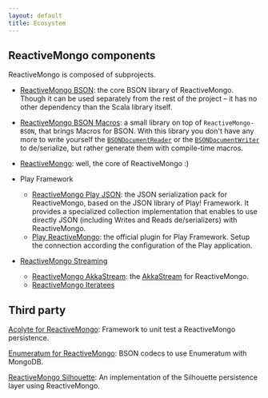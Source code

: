 ```yaml
---
layout: default
title: Ecosystem
---
```


## ReactiveMongo components

ReactiveMongo is composed of subprojects.

* [ReactiveMongo BSON](./releases/{{site.latest_major_release}}/documentation/bson/overview.html): the core BSON library of ReactiveMongo. Though it can be used separately from the rest of the project – it has no other dependency than the Scala library itself.

* [ReactiveMongo BSON Macros](./releases/{{site.latest_major_release}}/documentation/bson/typeclasses.html): a small library on top of `ReactiveMongo-BSON`, that brings Macros for BSON. With this library you don't have any more to write yourself the [`BSONDocumentReader`](./releases/{{site.latest_major_release}}/api/index.html#reactivemongo.bson.BSONDocumentReader) or the [`BSONDocumentWriter`](./releases/{{site.latest_major_release}}/api/index.html#reactivemongo.bson.BSONDocumentWriter) to de/serialize, but rather generate them with compile-time macros.

* [ReactiveMongo](./releases/{{site.latest_major_release}}/documentation/): well, the core of ReactiveMongo :)

* Play Framework
  - [ReactiveMongo Play JSON](./releases/{{site.latest_major_release}}/documentation/json/overview.html): the JSON serialization pack for ReactiveMongo, based on the JSON library of Play! Framework. It provides a specialized collection implementation that enables to use directly JSON (including Writes and Reads de/serializers) with ReactiveMongo.
  - [Play ReactiveMongo](./releases/{{site.latest_major_release}}/documentation/tutorial/play.html): the official plugin for Play Framework. Setup the connection according the configuration of the Play application.

* [ReactiveMongo Streaming](./releases/{{site.latest_major_release}}/documentation/tutorial/streaming.html)
  - [ReactiveMongo AkkaStream](./releases/{{site.latest_major_release}}/documentation/tutorial/streaming.html#akka-stream): the [AkkaStream](http://doc.akka.io/docs/akka/2.5/scala/stream/index.html) for ReactiveMongo.
  - [ReactiveMongo Iteratees](./releases/{{site.latest_major_release}}/documentation/tutorial/streaming.html#play-iteratees)

## Third party

[Acolyte for ReactiveMongo](http://acolyte.eu.org/reactive-mongo/): 
Framework to unit test a ReactiveMongo persistence.

[Enumeratum for ReactiveMongo](https://github.com/lloydmeta/enumeratum/#reactivemongo-bson):
BSON codecs to use Enumeratum with MongoDB.

[ReactiveMongo Silhouette](https://github.com/mohiva/play-silhouette-persistence-reactivemongo): An implementation of the Silhouette persistence layer using ReactiveMongo.
